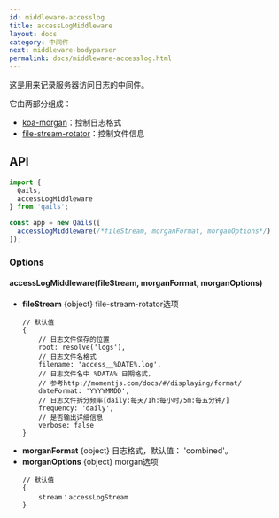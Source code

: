 ```yaml
---
id: middleware-accesslog
title: accessLogMiddleware
layout: docs
category: 中间件
next: middleware-bodyparser
permalink: docs/middleware-accesslog.html
---
```


这是用来记录服务器访问日志的中间件。

它由两部分组成：

- [koa-morgan](https://www.npmjs.com/package/koa-morgan)：控制日志格式
- [file-stream-rotator](https://www.npmjs.com/package/file-stream-rotator)：控制文件信息

## API

```js
import {
  Qails,
  accessLogMiddleware
} from 'qails';

const app = new Qails([
  accessLogMiddleware(/*fileStream, morganFormat, morganOptions*/)
]);
```

### Options
#### accessLogMiddleware(fileStream, morganFormat, morganOptions)

* **fileStream** {object} file-stream-rotator选项
    ```
    // 默认值
    {
        // 日志文件保存的位置
        root: resolve('logs'),
        // 日志文件名格式
        filename: 'access__%DATE%.log',
        // 日志文件名中 %DATA% 日期格式，
        // 参考http://momentjs.com/docs/#/displaying/format/
        dateFormat: 'YYYYMMDD',
        // 日志文件拆分频率[daily:每天/1h:每小时/5m:每五分钟/]
        frequency: 'daily',
        // 是否输出详细信息
        verbose: false
    }
    ```
* **morganFormat** {object} 日志格式，默认值： 'combined'。
* **morganOptions** {object} morgan选项
    ```
    // 默认值
    {
        stream：accessLogStream
    }
    ```
